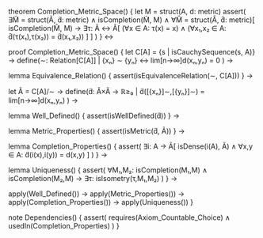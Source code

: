 theorem Completion_Metric_Space() {
  let M = struct(A, d: metric)
  assert(
    ∃M̃ = struct(Ã, d̃: metric) ∧
    isCompletion(M̃, M) ∧
    ∀M̂ = struct(Â, d̂: metric)[
      isCompletion(M̂, M) →
      ∃τ: Ã ↔ Â[
        (∀x ∈ A: τ(x) = x) ∧
        (∀x₁,x₂ ∈ A: d̂(τ(x₁),τ(x₂)) = d̃(x₁,x₂))
      ]
    ]
  )
} ↔

proof Completion_Metric_Space() {
  let C[A] = {s | isCauchySequence(s, A)} →
  define(∼: Relation[C[A]] | 
    {xₙ} ∼ {yₙ} ↔ lim[n→∞]d(xₙ,yₙ) = 0
  ) →
  
  lemma Equivalence_Relation() {
    assert(isEquivalenceRelation(∼, C[A]))
  } →
  
  let Ã = C[A]/∼ →
  define(d̃: Ã×Ã → ℝ≥₀ |
    d̃([{xₙ}]∼,[{yₙ}]∼) = lim[n→∞]d(xₙ,yₙ)
  ) →
  
  lemma Well_Defined() {
    assert(isWellDefined(d̃))
  } →
  
  lemma Metric_Properties() {
    assert(isMetric(d̃, Ã))
  } →
  
  lemma Completion_Properties() {
    assert(
      ∃i: A → Ã[
        isDense(i(A), Ã) ∧
        ∀x,y ∈ A: d̃(i(x),i(y)) = d(x,y)
      ]
    )
  } →
  
  lemma Uniqueness() {
    assert(
      ∀M₁,M₂: isCompletion(M₁,M) ∧ isCompletion(M₂,M) →
      ∃τ: isIsometry(τ,M₁,M₂)
    )
  } →
  
  apply(Well_Defined()) →
  apply(Metric_Properties()) →
  apply(Completion_Properties()) →
  apply(Uniqueness())
}

note Dependencies() {
  assert(
    requires(Axiom_Countable_Choice) ∧
    usedIn(Completion_Properties)
  )
}